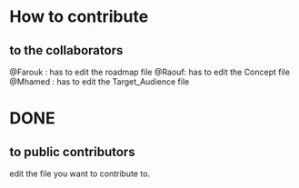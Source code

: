 # How to contribute
## to the collaborators

@Farouk :  has to edit the roadmap file
@Raouf: has to edit the Concept file
@Mhamed : has to edit the Target_Audience file
# DONE
## to public contributors

edit the file you want to contribute to.